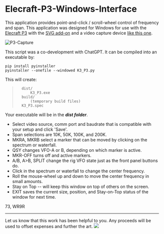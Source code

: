 # Elecraft-P3-Windows-Interface
This application provides point-and-click / scroll-wheel control of frequency and span. 
This application was designed for Windows for use with the [Elecraft P3](https://ftp.elecraft.com/P3/Manuals%20Downloads/E740152%20P3%20Owner%27s%20man%20Rev%20H1.pdf) with the [SVG add-on](https://ftp.elecraft.com/P3/Manuals%20Downloads/E740170%20P3%20SVGA%20Option%20Rev%20E.pdf) and a video capture device [like this one](https://a.co/d/1YxC9fZ).

![P3-Capture](https://github.com/user-attachments/assets/2927dc2e-387f-4ba9-9028-145bb6de552c)

This script was a co-development with ChatGPT. It can be compiled into an executable by:

    pip install pyinstaller  
    pyinstaller --onefile --windowed K3_P3.py


  This will create:
>       dist/
>           K3_P3.exe
>       build/
>           (temporary build files)
>       K3_P3.spec

      
Your executable will be in the _**dist folder**_.

 - Select video source, comm port and baudrate that is compatible with your setup and click 'Save'.
 - Span selections are 10K, 50K, 100K, and 200K.
 - MKRA, MKRB select a marker that can be moved by clicking on the spectrum or waterfall.
 - QSY changes VFO-A or B, depending on which marker is active.
 - MKR-OFF turns off and active markers.
 - A/B, A>B, SPLIT change the rig VFO state just as the front panel buttons do.     
 - Click in the spectrum or waterfall to change the center frequency.        
 - Roll the mouse-wheel up and down to move the center frequency in small amounts.
 - Stay on Top -- will keep this window on top of others on the screen.
 - EXIT saves the current size, position, and Stay-on-Top status of the window for next time.

73,
WR9R

___
Let us know that this work has been helpful to you.  Any proceeds will be used to offset expenses and further the art. 
[![](https://www.paypalobjects.com/en_US/i/btn/btn_donateCC_LG.gif)](https://www.paypal.com/cgi-bin/webscr?cmd=_s-xclick&hosted_button_id=GLAHSMYYJJJAU&source=url)
